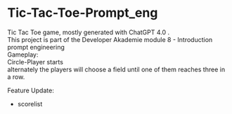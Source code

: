 # Tic-Tac-Toe-Prompt_eng
Tic Tac Toe game, mostly generated with ChatGPT 4.0 . <br>
This project is part of the Developer Akademie module 8 - Introduction prompt engineering
<br>
Gameplay: <br>
Circle-Player starts <br>
alternately the players will choose a field until one of them reaches three in a row. <br>

Feature Update:
- scorelist